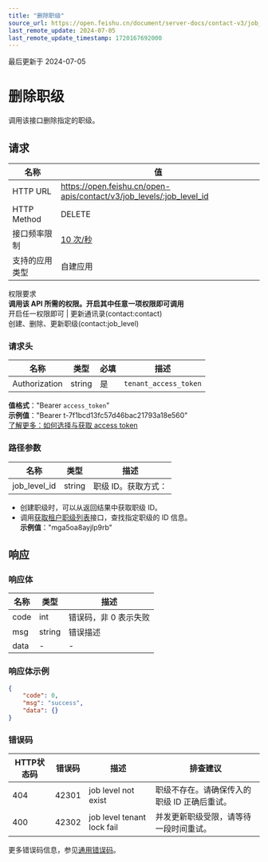 ```yaml
---
title: "删除职级"
source_url: https://open.feishu.cn/document/server-docs/contact-v3/job_level/delete
last_remote_update: 2024-07-05
last_remote_update_timestamp: 1720167692000
---
```

最后更新于 2024-07-05

# 删除职级

调用该接口删除指定的职级。

## 请求
名称 | 值
---|---
HTTP URL | https://open.feishu.cn/open-apis/contact/v3/job_levels/:job_level_id
HTTP Method | DELETE
接口频率限制 | [10 次/秒](https://open.feishu.cn/document/ukTMukTMukTM/uUzN04SN3QjL1cDN)
支持的应用类型 | 自建应用
权限要求  
            **调用该 API 所需的权限。开启其中任意一项权限即可调用**  
            开启任一权限即可 | 更新通讯录(contact:contact)  
            创建、删除、更新职级(contact:job_level)

### 请求头

名称 | 类型 | 必填 | 描述
--- | --- | --- | ---
Authorization | string | 是 | `tenant_access_token`  
**值格式**："Bearer `access_token`"  
**示例值**："Bearer t-7f1bcd13fc57d46bac21793a18e560"  
[了解更多：如何选择与获取 access token](https://open.feishu.cn/document/uAjLw4CM/ugTN1YjL4UTN24CO1UjN/trouble-shooting/how-to-choose-which-type-of-token-to-use)

### 路径参数

名称 | 类型 | 描述
--- | --- | ---
job_level_id | string | 职级 ID。获取方式：  
- 创建职级时，可以从返回结果中获取职级 ID。  
- 调用[获取租户职级列表](https://open.feishu.cn/document/uAjLw4CM/ukTMukTMukTM/reference/contact-v3/job_level/list)接口，查找指定职级的 ID 信息。  
**示例值**："mga5oa8ayjlp9rb"

## 响应

### 响应体

名称 | 类型 | 描述
--- | --- | ---
code | int | 错误码，非 0 表示失败
msg | string | 错误描述
data | \- | \-

### 响应体示例
```json
{
    "code": 0,
    "msg": "success",
    "data": {}
}
```

### 错误码

HTTP状态码 | 错误码 | 描述 | 排查建议
--- | --- | --- | ---
404 | 42301 | job level not exist | 职级不存在。请确保传入的职级 ID 正确后重试。
400 | 42302 | job level tenant lock fail | 并发更新职级受限，请等待一段时间重试。

更多错误码信息，参见[通用错误码](https://open.feishu.cn/document/ukTMukTMukTM/ugjM14COyUjL4ITN)。

